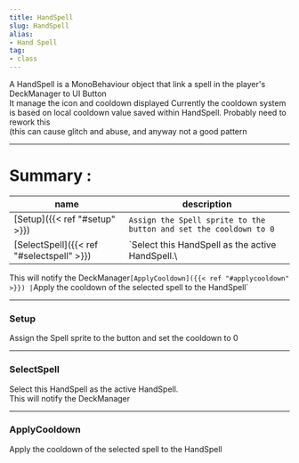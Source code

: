 ```yaml
---
title: HandSpell
slug: HandSpell
alias: 
- Hand Spell
tag: 
- class
---
```

A HandSpell is a MonoBehaviour object that link a spell in the player's DeckManager to UI Button\
It manage the icon and cooldown displayed
Currently the cooldown system is based on local cooldown value saved within HandSpell. Probably need to rework this\
(this can cause glitch and abuse, and anyway not a good pattern

---
# Summary :
name|description
----|----
[Setup]({{< ref "#setup" >}}) | `Assign the Spell sprite to the button and set the cooldown to 0`
[SelectSpell]({{< ref "#selectspell" >}}) | `Select this HandSpell as the active HandSpell.\
This will notify the DeckManager`
[ApplyCooldown]({{< ref "#applycooldown" >}}) | `Apply the cooldown of the selected spell to the HandSpell`

---
### Setup
Assign the Spell sprite to the button and set the cooldown to 0

---
### SelectSpell
Select this HandSpell as the active HandSpell.\
This will notify the DeckManager

---
### ApplyCooldown
Apply the cooldown of the selected spell to the HandSpell
